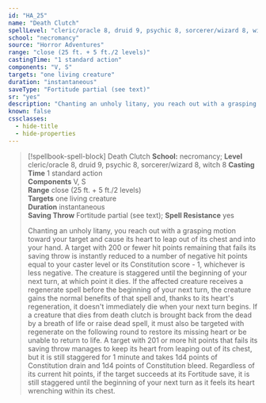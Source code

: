 ```yaml
---
id: "HA_25"
name: "Death Clutch"
spellLevel: "cleric/oracle 8, druid 9, psychic 8, sorcerer/wizard 8, witch 8"
school: "necromancy"
source: "Horror Adventures"
range: "close (25 ft. + 5 ft./2 levels)"
castingTime: "1 standard action"
components: "V, S"
targets: "one living creature"
duration: "instantaneous"
saveType: "Fortitude partial (see text)"
sr: "yes"
description: "Chanting an unholy litany, you reach out with a grasping motion toward your target and cause its heart to leap out of its chest and into your hand. A target with 200 or fewer hit points remaining that fails its saving throw is instantly reduced to a number of negative hit points equal to your caster level or its Constitution score - 1, whichever is less negative. The creature is staggered until the beginning of your next turn, at which point it dies. If the affected creature receives a regenerate spell before the beginning of your next turn, the creature gains the normal benefits of that spell and, thanks to its heart's regeneration, it doesn't immediately die when your next turn begins. If a creature that dies from death clutch is brought back from the dead by a breath of life or raise dead spell, it must also be targeted with regenerate on the following round to restore its missing heart or be unable to return to life.  A target with 201 or more hit points that fails its saving throw manages to keep its heart from leaping out of its chest, but it is still staggered for 1 minute and takes 1d4 points of Constitution drain and 1d4 points of Constitution bleed.  Regardless of its current hit points, if the target succeeds at its Fortitude save, it is still staggered until the beginning of your next turn as it feels its heart wrenching within its chest."
known: false
cssclasses:
  - hide-title
  - hide-properties
---
```


> [!spellbook-spell-block] Death Clutch
> **School:** necromancy; **Level** cleric/oracle 8, druid 9, psychic 8, sorcerer/wizard 8, witch 8
> **Casting Time** 1 standard action  
> **Components** V, S  
> **Range** close (25 ft. + 5 ft./2 levels)  
> **Targets** one living creature  
> **Duration** instantaneous  
> **Saving Throw** Fortitude partial (see text); **Spell Resistance** yes
> 
> Chanting an unholy litany, you reach out with a grasping motion toward your target and cause its heart to leap out of its chest and into your hand. A target with 200 or fewer hit points remaining that fails its saving throw is instantly reduced to a number of negative hit points equal to your caster level or its Constitution score - 1, whichever is less negative. The creature is staggered until the beginning of your next turn, at which point it dies. If the affected creature receives a regenerate spell before the beginning of your next turn, the creature gains the normal benefits of that spell and, thanks to its heart's regeneration, it doesn't immediately die when your next turn begins. If a creature that dies from death clutch is brought back from the dead by a breath of life or raise dead spell, it must also be targeted with regenerate on the following round to restore its missing heart or be unable to return to life.  A target with 201 or more hit points that fails its saving throw manages to keep its heart from leaping out of its chest, but it is still staggered for 1 minute and takes 1d4 points of Constitution drain and 1d4 points of Constitution bleed.  Regardless of its current hit points, if the target succeeds at its Fortitude save, it is still staggered until the beginning of your next turn as it feels its heart wrenching within its chest.